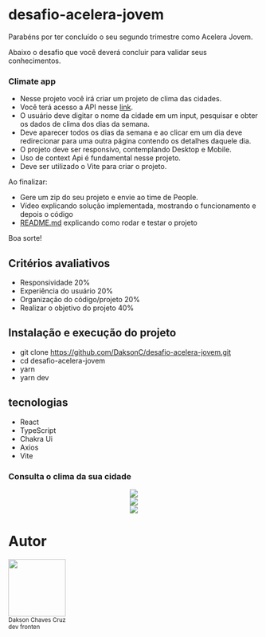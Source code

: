 # desafio-acelera-jovem

Parabéns por ter concluído o seu segundo trimestre como Acelera Jovem.

Abaixo o desafio que você deverá concluir para validar seus conhecimentos.

### Climate app

- Nesse projeto você irá criar um projeto de clima das cidades.
- Você terá acesso a API nesse [link](https://hgbrasil.com/status/weather).
- O usuário deve digitar o nome da cidade em um input, pesquisar e obter os dados de clima dos dias da semana.
- Deve aparecer todos os dias da semana e ao clicar em um dia deve redirecionar para uma outra página contendo os detalhes daquele dia.
- O projeto deve ser responsivo, contemplando Desktop e Mobile.
- Uso de context Api é fundamental nesse projeto.
- Deve ser utilizado o Vite para criar o projeto.

Ao finalizar: 

- Gere um zip do seu projeto e envie ao time de People.
- Vídeo explicando solução implementada, mostrando o funcionamento e depois o código
- [README.md](http://README.md) explicando como rodar e testar o projeto

Boa sorte!

## Critérios avaliativos

- Responsividade 20%
- Experiência do usuário 20%
- Organização do código/projeto 20%
- Realizar o objetivo do projeto 40%

## Instalação e execução do projeto

- git clone https://github.com/DaksonC/desafio-acelera-jovem.git
- cd desafio-acelera-jovem
- yarn
- yarn dev

## tecnologias

- React
- TypeScript
- Chakra Ui
- Axios
- Vite

### Consulta o clima da sua cidade

<div align="center">
<img src="(https://user-images.githubusercontent.com/81385265/190836390-680c5f68-033b-4a9f-865c-909a07fd5c34.png" />
</div>

<div align="center">
<img src="https://user-images.githubusercontent.com/81385265/190836416-784e321b-b51f-49db-93ea-5d2bc18db7ad.png" />
</div>

<div align="center">
<img src="https://user-images.githubusercontent.com/81385265/190836444-10166ee5-9888-41d3-8afe-e41cabb68a24.png" />
</div>

# Autor

<img src="https://avatars.githubusercontent.com/u/81385265?v=4" width=115 height="auto"><br><sub>Dakson Chaves Cruz</sub><br><sub>dev fronten</sub>
